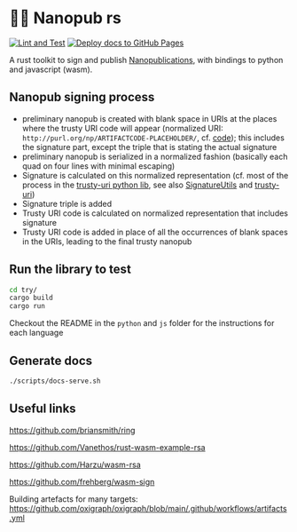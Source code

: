 # 🔬🦀 Nanopub rs

[![Lint and Test](https://github.com/vemonet/nanopub-rs/actions/workflows/test.yml/badge.svg)](https://github.com/vemonet/nanopub-rs/actions/workflows/test.yml) [![Deploy docs to GitHub Pages](https://github.com/vemonet/nanopub-rs/actions/workflows/deploy-docs.yml/badge.svg)](https://github.com/vemonet/nanopub-rs/actions/workflows/deploy-docs.yml)

A rust toolkit to sign and publish [Nanopublications](https://nanopub.org), with bindings to python and javascript (wasm).

## Nanopub signing process

- preliminary nanopub is created with blank space in URIs at the places where the trusty URI code will appear (normalized URI: `http://purl.org/np/ARTIFACTCODE-PLACEHOLDER/`, cf. [code](https://github.com/Nanopublication/nanopub-java/blob/22bba0e79508309f1c6163970f49ab596beadeb0/src/main/java/org/nanopub/trusty/TempUriReplacer.java#L12)); this includes the signature part, except the triple that is stating the actual signature
- preliminary nanopub is serialized in a normalized fashion (basically each quad on four lines with minimal escaping)
- Signature is calculated on this normalized representation (cf. most of the process in the [trusty-uri python lib](https://github.dev/trustyuri/trustyuri-python/blob/9f29732c4abae9d630d36e6da24720e02f543ebf/trustyuri/rdf/RdfHasher.py#L15), see also [SignatureUtils](https://github.com/Nanopublication/nanopub-java/blob/22bba0e79508309f1c6163970f49ab596beadeb0/src/main/java/org/nanopub/extra/security/SignatureUtils.java#L196) and [trusty-uri](https://github.com/trustyuri/trustyuri-java/blob/08b61fbb13d20a5cbefde617bd9a9e9b0b03d780/src/main/java/net/trustyuri/rdf/RdfHasher.java#L86))
- Signature triple is added
- Trusty URI code is calculated on normalized representation that includes signature
- Trusty URI code is added in place of all the occurrences of blank spaces in the URIs, leading to the final trusty nanopub

## Run the library to test

```bash
cd try/
cargo build
cargo run
```

Checkout the README in the `python` and `js` folder for the instructions for each language 

## Generate docs

```bash
./scripts/docs-serve.sh
```

## Useful links

https://github.com/briansmith/ring

https://github.com/Vanethos/rust-wasm-example-rsa

https://github.com/Harzu/wasm-rsa

https://github.com/frehberg/wasm-sign

Building artefacts for many targets: https://github.com/oxigraph/oxigraph/blob/main/.github/workflows/artifacts.yml
